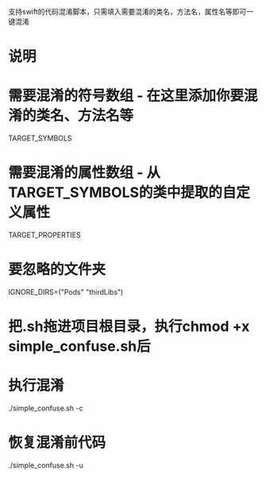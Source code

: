 
支持swift的代码混淆脚本，只需填入需要混淆的类名，方法名，属性名等即可一键混淆

# 说明 
# 需要混淆的符号数组 - 在这里添加你要混淆的类名、方法名等
TARGET_SYMBOLS 

# 需要混淆的属性数组 - 从TARGET_SYMBOLS的类中提取的自定义属性
TARGET_PROPERTIES

# 要忽略的文件夹
IGNORE_DIRS=("Pods" "thirdLibs")

# 把.sh拖进项目根目录，执行chmod +x simple_confuse.sh后
# 执行混淆
./simple_confuse.sh -c

# 恢复混淆前代码
./simple_confuse.sh -u
